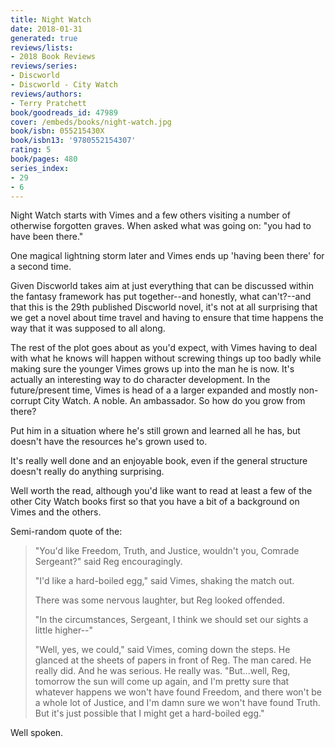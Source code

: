 ```yaml
---
title: Night Watch
date: 2018-01-31
generated: true
reviews/lists:
- 2018 Book Reviews
reviews/series:
- Discworld
- Discworld - City Watch
reviews/authors:
- Terry Pratchett
book/goodreads_id: 47989
cover: /embeds/books/night-watch.jpg
book/isbn: 055215430X
book/isbn13: '9780552154307'
rating: 5
book/pages: 480
series_index:
- 29
- 6
---
```

Night Watch starts with Vimes and a few others visiting a number of otherwise forgotten graves. When asked what was going on: "you had to have been there."  

One magical lightning storm later and Vimes ends up 'having been there' for a second time.  

<!--more-->

Given Discworld takes aim at just everything that can be discussed within the fantasy framework has put together--and honestly, what can't?--and that this is the 29th published Discworld novel, it's not at all surprising that we get a novel about time travel and having to ensure that time happens the way that it was supposed to all along.  

The rest of the plot goes about as you'd expect, with Vimes having to deal with what he knows will happen without screwing things up too badly while making sure the younger Vimes grows up into the man he is now. It's actually an interesting way to do character development. In the future/present time, Vimes is head of a a larger expanded and mostly non-corrupt City Watch. A noble. An ambassador. So how do you grow from there?  

Put him in a situation where he's still grown and learned all he has, but doesn't have the resources he's grown used to.  

It's really well done and an enjoyable book, even if the general structure doesn't really do anything surprising.  

Well worth the read, although you'd like want to read at least a few of the other City Watch books first so that you have a bit of a background on Vimes and the others.  

Semi-random quote of the:  

> "You'd like Freedom, Truth, and Justice, wouldn't you, Comrade Sergeant?" said Reg encouragingly.  
>
> "I'd like a hard-boiled egg," said Vimes, shaking the match out.  
>
> There was some nervous laughter, but Reg looked offended.  
>
> "In the circumstances, Sergeant, I think we should set our sights a little higher--"  
>
> "Well, yes, we could," said Vimes, coming down the steps. He glanced at the sheets of papers in front of Reg. The man cared. He really did. And he was serious. He really was. "But...well, Reg, tomorrow the sun will come up again, and I'm pretty sure that whatever happens we won't have found Freedom, and there won't be a whole lot of Justice, and I'm damn sure we won't have found Truth. But it's just possible that I might get a hard-boiled egg."  

Well spoken.